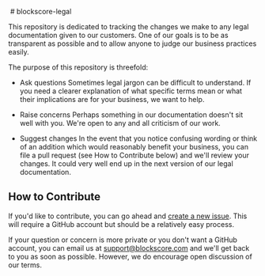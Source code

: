  # blockscore-legal

This repository is dedicated to tracking the changes we make to any legal documentation given to our customers. One of our goals is to be as transparent as possible and to allow anyone to judge our business practices easily.

The purpose of this repository is threefold:

* Ask questions
Sometimes legal jargon can be difficult to understand. If you need a clearer explanation of what specific terms mean or what their implications are for your business, we want to help.

* Raise concerns
Perhaps something in our documentation doesn't sit well with you. We're open to any and all criticism of our work.

* Suggest changes
In the event that you notice confusing wording or think of an addition which would reasonably benefit your business, you can file a pull request (see How to Contribute below) and we'll review your changes. It could very well end up in the next version of our legal documentation.

## How to Contribute

If you'd like to contribute, you can go ahead and [create a new issue](https://github.com/BlockScore/blockscore-legal/issues/new). This will require a GitHub account but should be a relatively easy process.

If your question or concern is more private or you don't want a GitHub account, you can email us at support@blockscore.com and we'll get back to you as soon as possible. However, we do encourage open discussion of our terms.
